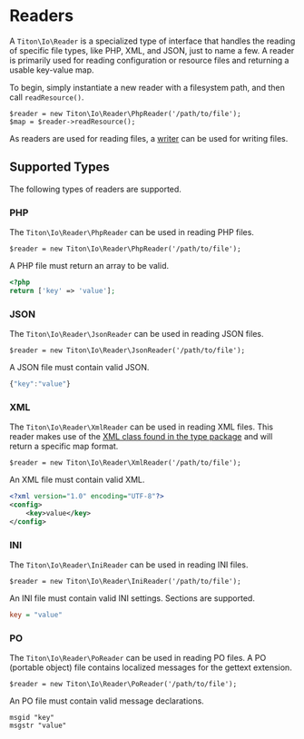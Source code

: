# Readers #

A `Titon\Io\Reader` is a specialized type of interface that handles the reading of specific file types, 
like PHP, XML, and JSON, just to name a few. A reader is primarily used for reading configuration or resource files 
and returning a usable key-value map.

To begin, simply instantiate a new reader with a filesystem path, and then call `readResource()`.

```hack
$reader = new Titon\Io\Reader\PhpReader('/path/to/file');
$map = $reader->readResource();
```

As readers are used for reading files, a [writer](writers.md) can be used for writing files.

## Supported Types ###

The following types of readers are supported.

### PHP ###

The `Titon\Io\Reader\PhpReader` can be used in reading PHP files. 

```hack
$reader = new Titon\Io\Reader\PhpReader('/path/to/file');
```

A PHP file must return an array to be valid.

```php
<?php
return ['key' => 'value'];
```

### JSON ###

The `Titon\Io\Reader\JsonReader` can be used in reading JSON files. 

```hack
$reader = new Titon\Io\Reader\JsonReader('/path/to/file');
```

A JSON file must contain valid JSON.

```javascript
{"key":"value"}
```

### XML ###

The `Titon\Io\Reader\XmlReader` can be used in reading XML files. This reader makes use of the 
[XML class found in the type package](../type/xml.md) and will return a specific map format.

```hack
$reader = new Titon\Io\Reader\XmlReader('/path/to/file');
```

An XML file must contain valid XML.

```xml
<?xml version="1.0" encoding="UTF-8"?>
<config>
    <key>value</key>
</config>
```

### INI ###

The `Titon\Io\Reader\IniReader` can be used in reading INI files. 

```hack
$reader = new Titon\Io\Reader\IniReader('/path/to/file');
```

An INI file must contain valid INI settings. Sections are supported.

```ini
key = "value"
```

### PO ###

The `Titon\Io\Reader\PoReader` can be used in reading PO files. A PO (portable object) file contains 
localized messages for the gettext extension.

```hack
$reader = new Titon\Io\Reader\PoReader('/path/to/file');
```

An PO file must contain valid message declarations.

```
msgid "key"
msgstr "value"
```
